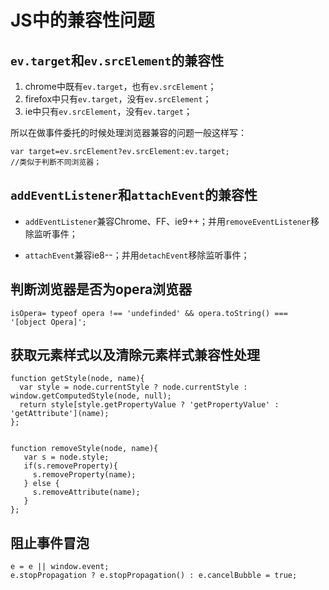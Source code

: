 # JS中的兼容性问题

## `ev.target`和`ev.srcElement`的兼容性

1. chrome中既有`ev.target`，也有`ev.srcElement`；
2. firefox中只有`ev.target`，没有`ev.srcElement`；
3. ie中只有`ev.srcElement`，没有`ev.target`；

所以在做事件委托的时候处理浏览器兼容的问题一般这样写：

```
var target=ev.srcElement?ev.srcElement:ev.target;
//类似于判断不同浏览器；
```

## `addEventListener`和`attachEvent`的兼容性

- `addEventListener`兼容Chrome、FF、ie9++；并用`removeEventListener`移除监听事件；

- `attachEvent`兼容ie8--；并用`detachEvent`移除监听事件；

## 判断浏览器是否为opera浏览器

```
isOpera= typeof opera !== 'undefinded' && opera.toString() === '[object Opera]';
```

## 获取元素样式以及清除元素样式兼容性处理

```
function getStyle(node, name){
  var style = node.currentStyle ? node.currentStyle : window.getComputedStyle(node, null);
  return style[style.getPropertyValue ? 'getPropertyValue' : 'getAttribute'](name);
};


function removeStyle(node, name){
   var s = node.style;
   if(s.removeProperty){
     s.removeProperty(name);
   } else {
     s.removeAttribute(name);
   }
};
```

## 阻止事件冒泡

```
e = e || window.event;
e.stopPropagation ? e.stopPropagation() : e.cancelBubble = true;
```

